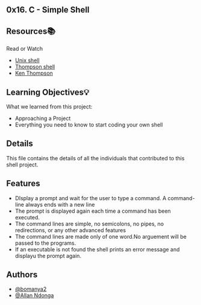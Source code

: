 ## 0x16. C - Simple Shell


## Resources📚
   Read or Watch

 - [Unix shell](https://alx-intranet.hbtn.io/rltoken/f0YU9TAhniMXWlSXtb64Yw)
 - [Thompson shell](https://alx-intranet.hbtn.io/rltoken/7LJOp2qP7qHUcsOK2-F3qA)
 - [Ken Thompson](https://alx-intranet.hbtn.io/rltoken/wTSu31ZP1f7fFTJFgRQC7w)


## Learning Objectives💡

What we learned from this project:

- Approaching a Project
- Everything you need to know to start coding your own shell


## Details
This file contains the details of all the individuals that contributed to this shell project.

## Features
- DIsplay a prompt and wait for the user to type a command. A command-line always ends with a new line
- The prompt is displayed again each time a command has been executed.
- The command lines are simple, no semicolons, no pipes, no redirections, or any other advanced features
- The command lines are made only of one word.No arguement will be passed to the programs.
- If an executable is not found the shell prints an error message and displayu the prompt again.




## Authors
- [@bomanya2](https://www.github.com/bomanya2)
- [@Allan Ndonga](https://www.github.com/bomanya2)
